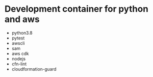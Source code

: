# Development container for python and aws
- python3.8
- pytest
- awscli
- sam
- aws cdk
- nodejs
- cfn-lint
- cloudformation-guard
